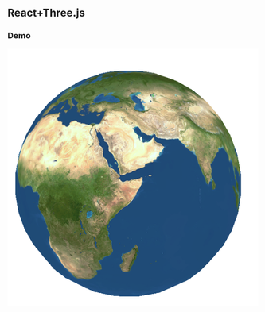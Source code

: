 ## React+Three.js
### Demo

![avatar](https://raw.githubusercontent.com/realdonald1994/react-threejs-app/master/earth.bmp)
